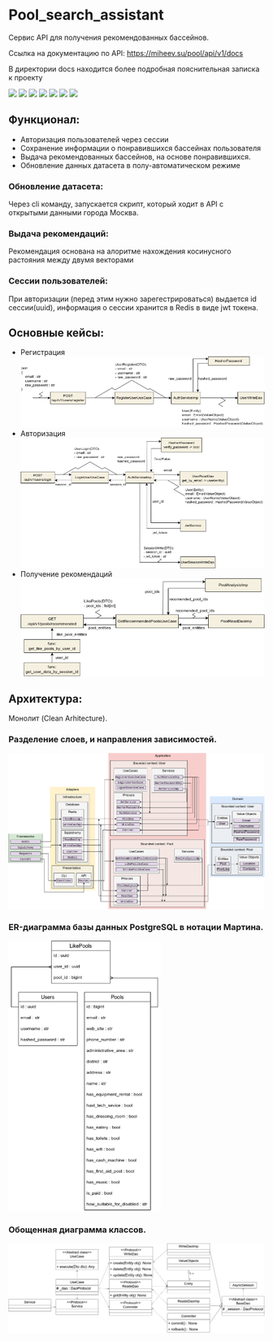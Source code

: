 # Pool_search_assistant
Сервис API для получения рекомендованных бассейнов.

Ссылка на документацию по API: https://miheev.su/pool/api/v1/docs

В директории docs находится более подробная пояснительная записка к проекту

![](https://img.shields.io/badge/-Python-386e9d?style=flat&logo=Python&logoColor=ffd241) 
![](https://img.shields.io/badge/FastAPI-109989?style=flat&logo=fastapi&logoColor=white) 
![](https://img.shields.io/badge/-Postgresql-%232c3e50?style=flat&logo=Postgresql) 
![](https://img.shields.io/badge/redis-%23DD0031.svg?&style=flat&logo=redis&logoColor=white) 
![](https://img.shields.io/badge/-sqlalchemy-4479A7?style=flat&&logoColor=ffffff) 
![](https://img.shields.io/badge/-Docker-46a2f1?style=flat&logo=docker&logoColor=white) 
![](https://img.shields.io/badge/-Nginx-009639?style=flat&logo=nginx)
## Функционал:
- Авторизация пользователей через сессии
- Сохранение информации о понравившихся бассейнах пользователя
- Выдача рекомендованных бассейнов, на основе понравившихся.
- Обновление данных датасета в полу-автоматическом режиме

### Обновление датасета:
Через cli команду, запускается скрипт, который ходит в API с открытыми данными города Москва.
### Выдача рекомендаций:
Рекомендация основана на алоритме нахождения косинусного растояния между двумя векторами
### Сессии пользователей:
При авторизации (перед этим нужно зарегестрироваться) выдается id сессии(uuid), информация о сессии хранится в Redis в виде jwt токена.

## Основные кейсы:
- Регистрация
![](docs/register.png)
- Авторизация
![](docs/authorise.png)
- Получение рекомендаций
![](docs/recomended.png)

## Архитектура:
Монолит (Clean Arhitecture).

### Разделение слоев, и направления зависимостей.
![](docs/clean%20arhitecture.png)

### ER-диаграмма базы данных PostgreSQL в нотации Мартина.

<img src="docs/er%20%D0%B4%D0%B8%D0%B0%D0%B3%D1%80%D0%B0%D0%BC%D0%BC%D0%B0.png"  width="300">

### Обощенная диаграмма классов.
![](docs/uml.png)
